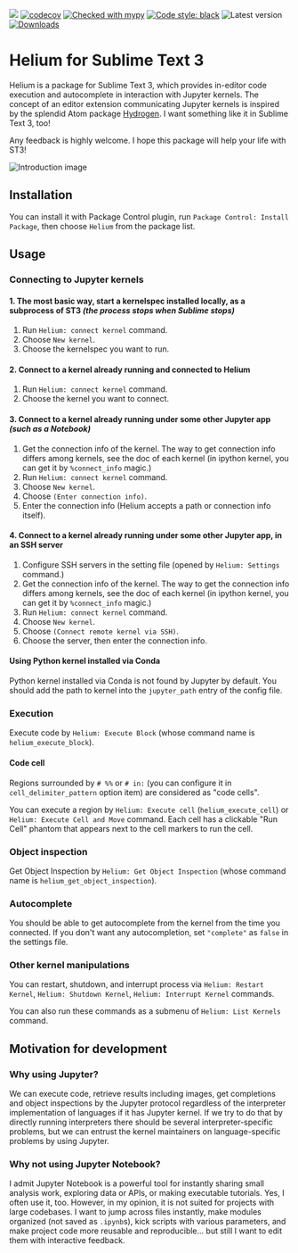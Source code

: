 ![](https://github.com/pykong/Helium/workflows/CI/badge.svg)
[![codecov](https://codecov.io/gh/pykong/Helium/branch/master/graph/badge.svg)](https://codecov.io/gh/pykong/Helium)
[![Checked with mypy](http://www.mypy-lang.org/static/mypy_badge.svg)](http://mypy-lang.org/)
[![Code style: black](https://img.shields.io/badge/code%20style-black-000000.svg)](https://github.com/psf/black)
![Latest version](https://img.shields.io/github/v/release/pykong/Helium?include_prereleases)
[![Downloads](https://img.shields.io/packagecontrol/dt/Hermes)](https://packagecontrol.io/packages/Hermes)

Helium for Sublime Text 3
===

Helium is a package for Sublime Text 3, which provides in-editor code execution and autocomplete in interaction with Jupyter kernels.
The concept of an editor extension communicating Jupyter kernels is inspired by the splendid Atom package [Hydrogen](https://github.com/nteract/Hydrogen). I want something like it in Sublime Text 3, too!

Any feedback is highly welcome. I hope this package will help your life with ST3!

![Introduction image](raw/images/README/intro.png)

## Installation

You can install it with Package Control plugin, run `Package Control: Install Package`, then choose `Helium` from the package list.

## Usage

### Connecting to Jupyter kernels

#### 1. The most basic way, start a kernelspec installed locally, as a subprocess of ST3 *(the process stops when Sublime stops)*

1. Run `Helium: connect kernel` command.
2. Choose `New kernel`.
3. Choose the kernelspec you want to run.

#### 2. Connect to a kernel already running and connected to Helium

1. Run `Helium: connect kernel` command.
2. Choose the kernel you want to connect.

#### 3. Connect to a kernel already running under some other Jupyter app *(such as a Notebook)*

1. Get the connection info of the kernel. The way to get connection info differs among kernels, see the doc of each kernel (in ipython kernel, you can get it by `%connect_info` magic.)
2. Run `Helium: connect kernel` command.
3. Choose `New kernel`.
4. Choose `(Enter connection info)`.
5. Enter the connection info (Helium accepts a path or connection info itself).

#### 4. Connect to a kernel already running under some other Jupyter app, in an SSH server

1. Configure SSH servers in the setting file (opened by `Helium: Settings` command.)
2. Get the connection info of the kernel. The way to get the connection info differs among kernels, see the doc of each kernel (in ipython kernel, you can get it by `%connect_info` magic.)
3. Run `Helium: connect kernel` command.
4. Choose `New kernel`.
5. Choose `(Connect remote kernel via SSH)`.
6. Choose the server, then enter the connection info.

#### Using Python kernel installed via Conda

Python kernel installed via Conda is not found by Jupyter by default. You should add the path to kernel into the `jupyter_path` entry of the config file.

### Execution

Execute code by `Helium: Execute Block` (whose command name is `helium_execute_block`).

#### Code cell

Regions surrounded by `# %%` or `# in:` (you can configure it in `cell_delimiter_pattern` option item) are considered as "code cells".

You can execute a region by `Helium: Execute cell` (`helium_execute_cell`) or `Helium: Execute Cell and Move` command.
Each cell has a clickable "Run Cell" phantom that appears next to the cell markers to run the cell.

### Object inspection

Get Object Inspection by `Helium: Get Object Inspection` (whose command name is `helium_get_object_inspection`).

### Autocomplete

You should be able to get autocomplete from the kernel from the time you connected. If you don't want any autocompletion, set `"complete"` as `false` in the settings file.

### Other kernel manipulations

You can restart, shutdown, and interrupt process via `Helium: Restart Kernel`, `Helium: Shutdown Kernel`, `Helium: Interrupt Kernel` commands.

You can also run these commands as a submenu of `Helium: List Kernels` command.

## Motivation for development

### Why using Jupyter?

We can execute code, retrieve results including images, get completions and object inspections by the Jupyter protocol regardless of the interpreter implementation of languages if it has Jupyter kernel.
If we try to do that by directly running interpreters there should be several interpreter-specific problems, but we can entrust the kernel maintainers on language-specific problems by using Jupyter.

### Why not using Jupyter Notebook?

I admit Jupyter Notebook is a powerful tool for instantly sharing small analysis work, exploring data or APIs, or making executable tutorials. Yes, I often use it, too.
However, in my opinion, it is not suited for projects with large codebases.
I want to jump across files instantly, make modules organized (not saved as `.ipynb`s), kick scripts with various parameters, and make project code more reusable and reproducible... but still I want to edit them with interactive feedback.
